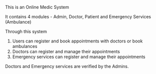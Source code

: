 This is an Online Medic System

It contains 4 modules - Admin, Doctor, Patient and Emergency Services (Ambulance)

Through this system
1. Users can register and book appointments with doctors or book ambulances
2. Doctors can register and manage their appointments
3. Emergency services can register and manage their appointments

Doctors and Emergency services are verified by the Admins.
